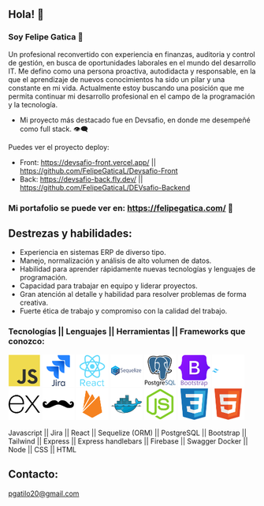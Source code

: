 ## Hola! :wave:

### Soy Felipe Gatica :vulcan_salute:

Un profesional reconvertido con experiencia en finanzas, auditoria y control de gestión, en busca de oportunidades laborales en el mundo del desarrollo IT. Me defino como una persona proactiva, autodidacta y responsable, en la que el aprendizaje de nuevos conocimientos ha sido un pilar y una constante en mi vida. Actualmente estoy buscando una posición que me permita continuar mi desarrollo profesional en el campo de la programación y la tecnología. 

- Mi proyecto más destacado fue en Devsafio, en donde me desempeñé como full stack. :eye_speech_bubble:

Puedes ver el proyecto deploy:

- Front: https://devsafio-front.vercel.app/ || https://github.com/FelipeGaticaL/Devsafio-Front
- Back: https://devsafio-back.fly.dev/      || https://github.com/FelipeGaticaL/DEVsafio-Backend

### Mi portafolio se puede ver en: https://felipegatica.com/ :robot:

## Destrezas y habilidades:

- Experiencia en sistemas ERP de diverso tipo.
- Manejo, normalización y análisis de alto volumen de datos.
- Habilidad para aprender rápidamente nuevas tecnologías y lenguajes de programación.
- Capacidad para trabajar en equipo y liderar proyectos.
- Gran atención al detalle y habilidad para resolver problemas de forma creativa.
- Fuerte ética de trabajo y compromiso con la calidad del trabajo.



### Tecnologías || Lenguajes || Herramientas || Frameworks que conozco:

<p align="left"> <img src="https://github.com/devicons/devicon/blob/master/icons/javascript/javascript-original.svg" alt="javascript" width="65" height="65"/>
<img src="https://github.com/devicons/devicon/blob/master/icons/jira/jira-original-wordmark.svg" alt="javascript" width="65" height="65"/>
<img src="https://github.com/devicons/devicon/blob/master/icons/react/react-original-wordmark.svg" alt="javascript" width="65" height="65"/>
<img src="https://github.com/devicons/devicon/blob/master/icons/sequelize/sequelize-original-wordmark.svg" alt="javascript" width="65" height="65"/>
<img src="https://github.com/devicons/devicon/blob/master/icons/postgresql/postgresql-original-wordmark.svg" alt="javascript" width="65" height="65"/>
<img src="https://github.com/devicons/devicon/blob/master/icons/bootstrap/bootstrap-original-wordmark.svg" alt="javascript" width="65" height="65"/>
<img src="https://github.com/devicons/devicon/blob/master/icons/tailwindcss/tailwindcss-original-wordmark.svg" alt="javascript" width="65" height="65"/>
<img src="https://github.com/devicons/devicon/blob/master/icons/express/express-original.svg" alt="javascript" width="65" height="65"/>
<img src="https://github.com/devicons/devicon/blob/master/icons/handlebars/handlebars-original.svg" alt="javascript" width="65" height="65"/>


<img src="https://github.com/devicons/devicon/blob/master/icons/firebase/firebase-plain.svg" alt="javascript" width="65" height="65"/>
<img src="https://github.com/devicons/devicon/blob/master/icons/docker/docker-original.svg" alt="javascript" width="65" height="65"/>
<img src="https://github.com/devicons/devicon/blob/master/icons/nodejs/nodejs-original.svg" alt="javascript" width="65" height="65"/>
<img src="https://github.com/devicons/devicon/blob/master/icons/css3/css3-original.svg" alt="javascript" width="65" height="65"/>
<img src="https://github.com/devicons/devicon/blob/master/icons/html5/html5-original.svg" alt="javascript" width="65" height="65"/>

Javascript || Jira || React || Sequelize (ORM) || PostgreSQL || Bootstrap || Tailwind || Express || Express handlebars || Firebase || Swagger
Docker || Node || CSS || HTML

</p>

## Contacto:

pgatilo20@gmail.com